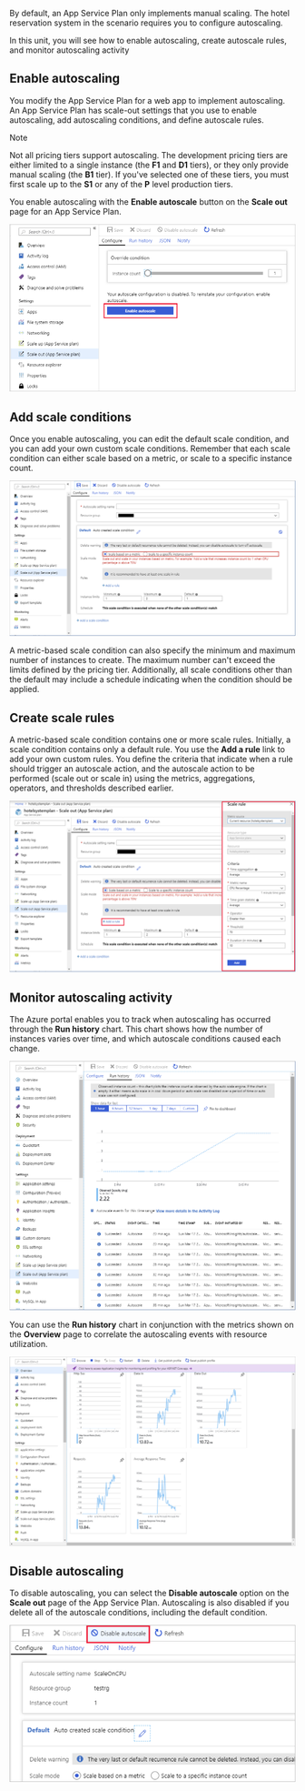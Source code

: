 By default, an App Service Plan only implements manual scaling. The hotel reservation system in the scenario requires you to configure autoscaling.

In this unit, you will see how to enable autoscaling, create autoscale rules, and monitor autoscaling activity

## Enable autoscaling

You modify the App Service Plan for a web app to implement autoscaling. An App Service Plan has scale-out settings that you use to enable autoscaling, add autoscaling conditions, and define autoscale rules.

> [!NOTE]
> Not all pricing tiers support autoscaling. The development pricing tiers are either limited to a single instance (the **F1** and **D1** tiers), or they only provide manual scaling (the **B1** tier). If you've selected one of these tiers, you must first scale up to the **S1** or any of the **P** level production tiers.

You enable autoscaling with the **Enable autoscale** button on the **Scale out** page for an App Service Plan.

![Screenshot of the Scale Out page for an App Service Plan with the **Enable autoscale** button highlighted.](../media/6-enable-autoscale-annotated.png)

## Add scale conditions

Once you enable autoscaling, you can edit the default scale condition, and you can add your own custom scale conditions. Remember that each scale condition can either scale based on a metric, or scale to a specific instance count.

![Screenshot of the condition page for an App Service Plan showing the default scale condition.](../media/6-scale-condition-annotated.png)

A metric-based scale condition can also specify the minimum and maximum number of instances to create. The maximum number can't exceed the limits defined by the pricing tier. Additionally, all scale conditions other than the default may include a schedule indicating when the condition should be applied.

## Create scale rules

A metric-based scale condition contains one or more scale rules. Initially, a scale condition contains only a default rule. You use the **Add a rule** link to add your own custom rules. You define the criteria that indicate when a rule should trigger an autoscale action, and the autoscale action to be performed (scale out or scale in) using the metrics, aggregations, operators, and thresholds described earlier.

![Screenshot of the scale rule page for an App Service Plan.](../media/6-scale-rule-annotated.png)

## Monitor autoscaling activity

The Azure portal enables you to track when autoscaling has occurred through the **Run history** chart. This chart shows how the number of instances varies over time, and which autoscale conditions caused each change.

![Screenshot of the metrics shown on the App Service Plan overview page.](../media/6-run-history.png)

You can use the **Run history** chart in conjunction with the metrics shown on the **Overview** page to correlate the autoscaling events with resource utilization.

![Screenshot of the metrics shown on the App Service Plan overview page.](../media/6-service-plan-metrics.png)

## Disable autoscaling

To disable autoscaling, you can select the **Disable autoscale** option on the **Scale out** page of the App Service Plan. Autoscaling is also disabled if you delete all of the autoscale conditions, including the default condition.

![Screenshot of the Scale Out page of an App Service Plan with the **Disable autoscale** button highlighted.](../media/6-disable-autoscale-annotated.png)
